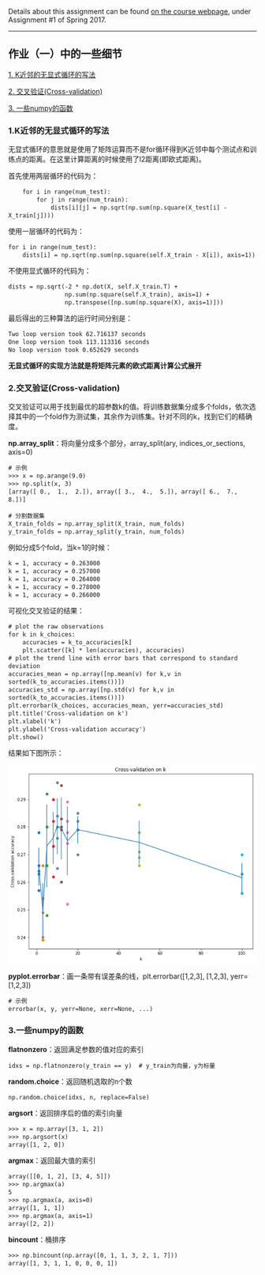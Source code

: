 Details about this assignment can be found [on the course webpage](http://cs231n.github.io/), under Assignment #1 of Spring 2017.

-----------------------------------------------------

## 作业（一）中的一些细节

[1. K近邻的无显式循环的写法](#1.K近邻的无显式循环的写法)<p>
[2. 交叉验证(Cross-validation)](#2.交叉验证(Cross-validation))<p>
[3. 一些numpy的函数](#3.一些numpy的函数)<p>

### 1.K近邻的无显式循环的写法

无显式循环的意思就是使用了矩阵运算而不是for循环得到K近邻中每个测试点和训练点的距离。在这里计算距离的时候使用了l2距离(即欧式距离)。

首先使用两层循环的代码为：

	    for i in range(num_test):
			for j in range(num_train):
				dists[i][j] = np.sqrt(np.sum(np.square(X_test[i] - X_train[j])))

使用一层循环的代码为：

	for i in range(num_test):
		dists[i] = np.sqrt(np.sum(np.square(self.X_train - X[i]), axis=1))
		
不使用显式循环的代码为：

	dists = np.sqrt(-2 * np.dot(X, self.X_train.T) +
                    np.sum(np.square(self.X_train), axis=1) +
                    np.transpose([np.sum(np.square(X), axis=1)]))

最后得出的三种算法的运行时间分别是：

	Two loop version took 62.716137 seconds
	One loop version took 113.113316 seconds
	No loop version took 0.652629 seconds

**无显式循环的实现方法就是将矩阵元素的欧式距离计算公式展开**

### 2.交叉验证(Cross-validation)

交叉验证可以用于找到最优的超参数k的值。将训练数据集分成多个folds，依次选择其中的一个fold作为测试集，其余作为训练集。针对不同的k，找到它们的精确度。

**np.array_split**：将向量分成多个部分，array\_split(ary, indices_or_sections, axis=0)

	# 示例
	>>> x = np.arange(9.0)
	>>> np.split(x, 3)
	[array([ 0.,  1.,  2.]), array([ 3.,  4.,  5.]), array([ 6.,  7.,  8.])]

	# 分割数据集
	X_train_folds = np.array_split(X_train, num_folds)
	y_train_folds = np.array_split(y_train, num_folds)

例如分成5个fold，当k=1的时候：

	k = 1, accuracy = 0.263000
	k = 1, accuracy = 0.257000
	k = 1, accuracy = 0.264000
	k = 1, accuracy = 0.278000
	k = 1, accuracy = 0.266000

可视化交叉验证的结果：

	# plot the raw observations
	for k in k_choices:
	    accuracies = k_to_accuracies[k]
	    plt.scatter([k] * len(accuracies), accuracies)
	# plot the trend line with error bars that correspond to standard deviation
	accuracies_mean = np.array([np.mean(v) for k,v in sorted(k_to_accuracies.items())])
	accuracies_std = np.array([np.std(v) for k,v in sorted(k_to_accuracies.items())])
	plt.errorbar(k_choices, accuracies_mean, yerr=accuracies_std)
	plt.title('Cross-validation on k')
	plt.xlabel('k')
	plt.ylabel('Cross-validation accuracy')
	plt.show()

结果如下图所示：

<img src="./img/cross-validation-accuracy.png" width="600" align=center />

**pyplot.errorbar**：画一条带有误差条的线，plt.errorbar([1,2,3], [1,2,3], yerr=[1,2,3])

	# 示例
	errorbar(x, y, yerr=None, xerr=None, ...)  



### 3.一些numpy的函数

**flatnonzero**：返回满足参数的值对应的索引

	idxs = np.flatnonzero(y_train == y)  # y_train为向量，y为标量
	
**random.choice**：返回随机选取的n个数

	np.random.choice(idxs, n, replace=False)

**argsort**：返回排序后的值的索引向量

	>>> x = np.array([3, 1, 2])
	>>> np.argsort(x)
	array([1, 2, 0])

**argmax**：返回最大值的索引

	array([[0, 1, 2], [3, 4, 5]])
	>>> np.argmax(a)
	5
	>>> np.argmax(a, axis=0)
	array([1, 1, 1])
	>>> np.argmax(a, axis=1)
	array([2, 2])

**bincount**：桶排序

	>>> np.bincount(np.array([0, 1, 1, 3, 2, 1, 7]))
	array([1, 3, 1, 1, 0, 0, 0, 1])


